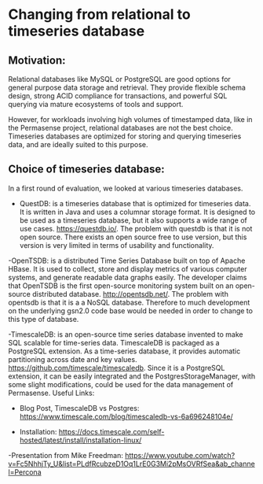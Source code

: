 # Changing from relational to timeseries database

## Motivation: 
Relational databases like MySQL or PostgreSQL are good options for general purpose data storage and retrieval. They provide flexible schema design, strong ACID compliance for transactions, and powerful SQL querying via mature ecosystems of tools and support.

However, for workloads involving high volumes of timestamped data, like in the Permasense project, relational databases are not the best choice. Timeseries databases are optimized for storing and querying timeseries data, and are ideally suited to this purpose.

## Choice of timeseries database:

In a first round of evaluation, we looked at various timeseries databases.

- QuestDB: is a timeseries database that is optimized for timeseries data. It is written in Java and uses a columnar storage format. It is designed to be used as a timeseries database, but it also supports a wide range of use cases. https://questdb.io/. The problem with questdb is that it is not open source. There exists an open source free to use version, but this version is very limited in terms of usability and functionality. 

-OpenTSDB: is a distributed Time Series Database built on top of Apache HBase. It is used to collect, store and display metrics of various computer systems, and generate readable data graphs easily. The developer claims that OpenTSDB is the first open-source monitoring system built on an open-source distributed database. http://opentsdb.net/. The problem with opentsdb is that it is a a NoSQL database. Therefore to much development on the underlying gsn2.0 code base would be needed in order to change to this type of database. 

-TimescaleDB: is an open-source time series database invented to make SQL scalable for time-series data. TimescaleDB is packaged as a PostgreSQL extension. As a time-series database, it provides automatic partitioning across date and key values. https://github.com/timescale/timescaledb. 
Since it is a PostgreSQL extension, it can be easily integrated and the PostgresStorageManager, with some slight modifications, could be used for the data management of Permasense. 
Useful Links: 
- Blog Post, TimescaleDB vs Postgres: https://www.timescale.com/blog/timescaledb-vs-6a696248104e/

- Installation: https://docs.timescale.com/self-hosted/latest/install/installation-linux/

-Presentation from Mike Freedman: https://www.youtube.com/watch?v=Fc5NhhjTy_U&list=PLdfRcubzeD1Oq1LrE0G3Mi2pMsOVRfSea&ab_channel=Percona

